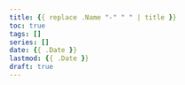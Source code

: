 ```yaml
---
title: {{ replace .Name "-" " " | title }}
toc: true
tags: []
series: []
date: {{ .Date }}
lastmod: {{ .Date }}
draft: true
---
```

